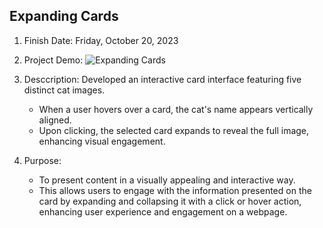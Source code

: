 ## Expanding Cards
1. Finish Date: Friday, October 20, 2023
2. Project Demo:
![Expanding Cards](https:)
3. Desccription: Developed an interactive card interface featuring five distinct cat images. 
    - When a user hovers over a card, the cat's name appears vertically aligned.
    - Upon clicking, the selected card expands to reveal the full image, enhancing visual engagement.

4. Purpose: 
    - To present content in a visually appealing and interactive way. 
    - This allows users to engage with the information presented on the card by expanding and collapsing it with a click or hover action, enhancing user experience and engagement on a webpage.